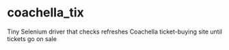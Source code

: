 coachella_tix
=============

Tiny Selenium driver that checks refreshes Coachella ticket-buying site until tickets go on sale
